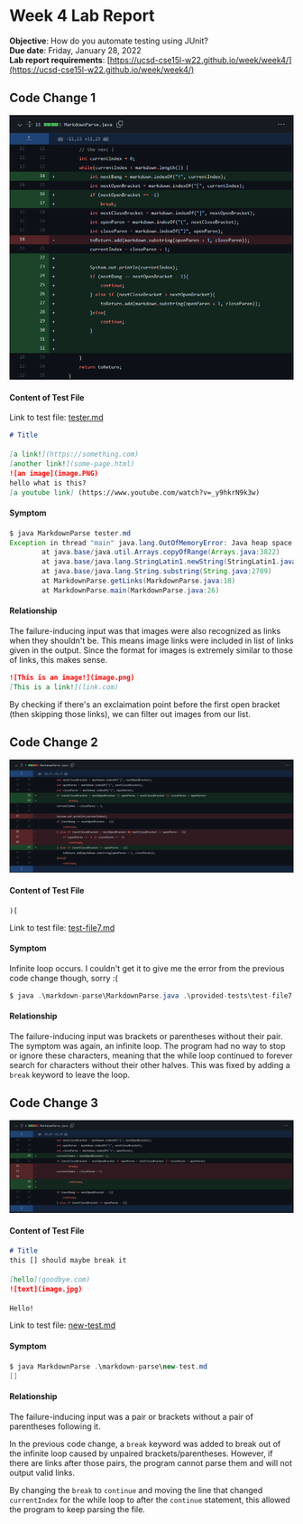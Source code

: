 # Week 4 Lab Report
**Objective**: How do you automate testing using JUnit?  
**Due date**: Friday, January 28, 2022  
**Lab report requirements**: [https://ucsd-cse15l-w22.github.io/week/week4/](https://ucsd-cse15l-w22.github.io/week/week4/)

## Code Change 1
![Diff for code change 1](images/codechange1_diff.PNG)  

#### Content of Test File
Link to test file: [tester.md](https://github.com/sprestrelski/markdown-parse/blob/main/tester.md)  

```md
# Title

[a link!](https://something.com)
[another link!](some-page.html)
![an image](image.PNG)
hello what is this?
[a youtube link] (https://www.youtube.com/watch?v=_y9hkrN9k3w)

```
#### Symptom
```java
$ java MarkdownParse tester.md
Exception in thread "main" java.lang.OutOfMemoryError: Java heap space
        at java.base/java.util.Arrays.copyOfRange(Arrays.java:3822)
        at java.base/java.lang.StringLatin1.newString(StringLatin1.java:769)
        at java.base/java.lang.String.substring(String.java:2709)
        at MarkdownParse.getLinks(MarkdownParse.java:18)
        at MarkdownParse.main(MarkdownParse.java:26)
```  
#### Relationship
The failure-inducing input was that images were also recognized as links when they shouldn't be. This means image links were included in list of links given in the output. Since the format for images is extremely similar to those of links, this makes sense.
```md
![This is an image!](image.png)
[This is a link!](link.com)
```
By checking if there's an exclaimation point before the first open bracket (then skipping those links), we can filter out images from our list.    



## Code Change 2
![Diff for code change 2](images/codechange2_diff.PNG)  
#### Content of Test File
```
)[
```
Link to test file: [test-file7.md](https://github.com/sprestrelski/markdown-parse/blob/main/provided-tests/test-file7.md)  

#### Symptom  
Infinite loop occurs. I couldn't get it to give me the error from the previous code change though, sorry :(
```java
$ java .\markdown-parse\MarkdownParse.java .\provided-tests\test-file7.md

```

#### Relationship  
The failure-inducing input was brackets or parentheses without their pair. The symptom was again, an infinite loop. The program had no way to stop or ignore these characters, meaning that the while loop continued to forever search for characters without their other halves. This was fixed by adding a `break` keyword to leave the loop.

## Code Change 3
![Diff for code change 3](images/codechange3_diff.PNG)  
#### Content of Test File
```md
# Title
this [] should maybe break it

[hello](goodbye.com)
![text](image.jpg)

Hello!
```
Link to test file: [new-test.md](https://github.com/sprestrelski/markdown-parse/blob/main/markdown-parse/new-test.md)

#### Symptom  
```java
$ java MarkdownParse .\markdown-parse\new-test.md 
[]
```

#### Relationship
The failure-inducing input was a pair or brackets without a pair of parentheses following it.   
  
In the previous code change, a `break` keyword was added to break out of the infinite loop caused by unpaired brackets/parentheses. However, if there are links after those pairs, the program cannot parse them and will not output valid links.  
  
By changing the `break` to `continue` and moving the line that changed `currentIndex` for the while loop to after the `continue` statement, this allowed the program to keep parsing the file.